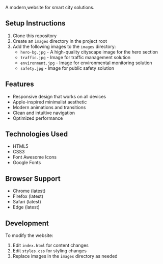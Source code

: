 
A modern,website for smart city solutions.

## Setup Instructions

1. Clone this repository
2. Create an `images` directory in the project root
3. Add the following images to the `images` directory:
   - `hero-bg.jpg` - A high-quality cityscape image for the hero section
   - `traffic.jpg` - Image for traffic management solution
   - `environment.jpg` - Image for environmental monitoring solution
   - `safety.jpg` - Image for public safety solution

## Features

- Responsive design that works on all devices
- Apple-inspired minimalist aesthetic
- Modern animations and transitions
- Clean and intuitive navigation
- Optimized performance

## Technologies Used

- HTML5
- CSS3
- Font Awesome Icons
- Google Fonts

## Browser Support

- Chrome (latest)
- Firefox (latest)
- Safari (latest)
- Edge (latest)

## Development

To modify the website:

1. Edit `index.html` for content changes
2. Edit `styles.css` for styling changes
3. Replace images in the `images` directory as needed
